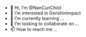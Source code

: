 - 👋 Hi, I’m @NanCunChild
- 👀 I’m interested in GenshinImpact
- 🌱 I’m currently learning ...
- 💞️ I’m looking to collaborate on ...
- 📫 How to reach me ...

<!---
NanCunChild/NanCunChild is a ✨ special ✨ repository because its `README.md` (this file) appears on your GitHub profile.
You can click the Preview link to take a look at your changes.
--->
